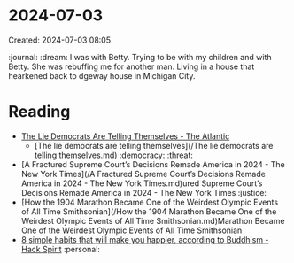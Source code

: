 # 2024-07-03
  Created: 2024-07-03 08:05


:journal: :dream:
I was with Betty. Trying to be with my children and with Betty. She was rebuffing me for another man. Living in a house that hearkened back to dgeway house in Michigan City.

# Reading

- [The Lie Democrats Are Telling Themselves - The Atlantic](https://www.theatlantic.com/politics/archive/2024/07/democrats-biden-debate-response/678882/ "The Lie Democrats Are Telling Themselves - The Atlantic")
   - [The lie democrats are telling themselves](/The lie democrats are telling themselves.md) :democracy: :threat:
- [A Fractured Supreme Court’s Decisions Remade America in 2024 - The New York     Times](/A Fractured Supreme Court’s Decisions Remade America in 2024 - The New York     Times.md)ured Supreme Court’s Decisions Remade America in 2024 - The New York Times :justice:
- [How the 1904 Marathon Became One of the Weirdest Olympic Events of All Time     Smithsonian](/How the 1904 Marathon Became One of the Weirdest Olympic Events of All Time     Smithsonian.md)Marathon Became One of the Weirdest Olympic Events of All Time Smithsonian
- [8 simple habits that will make you happier, according to Buddhism - Hack Spirit](https://hackspirit.com/simple-habits-that-will-make-you-happier-according-to-buddhism/ "8 simple habits that will make you happier, according to Buddhism - Hack Spirit") :personal:
